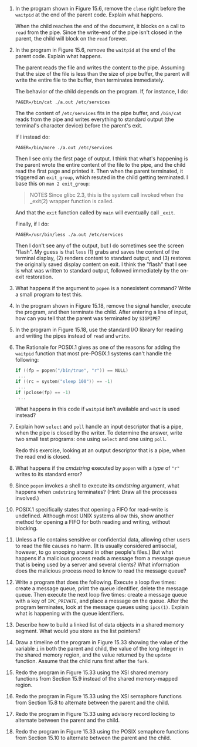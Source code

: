 1. In the program shown in Figure 15.6, remove the `close` right before the
   `waitpid` at the end of the parent code. Explain what happens.

   When the child reaches the end of the document, it blocks on a call to
   `read` from the pipe. Since the write-end of the pipe isn't closed in the
   parent, the child will block on the `read` forever.

2. In the program in Figure 15.6, remove the `waitpid` at the end of the parent
   code. Explain what happens.

   The parent reads the file and writes the content to the pipe.  Assuming that
   the size of the file is less than the size of pipe buffer, the parent will
   write the entire file to the buffer, then terminates immediately.

   The behavior of the child depends on the program.  If, for instance, I do:

   ```
   PAGER=/bin/cat ./a.out /etc/services
   ```

   The the content of `/etc/services` fits in the pipe buffer, and `/bin/cat`
   reads from the pipe and writes everything to standard output (the terminal's
   character device) before the parent's exit.

   If I instead do:

   ```
   PAGER=/bin/more ./a.out /etc/services
   ```

   Then I see only the first page of output.  I think that what's happening
   is the parent wrote the entire content of the file to the pipe, and the child
   read the first page and printed it.  Then when the parent terminated, it
   triggered an `exit_group`, which resuted in the child getting terminated.  I
   base this on `man 2 exit_group`:

   > NOTES
   >        Since  glibc  2.3,  this is the system call invoked when the
   >        _exit(2) wrapper function is called.

   And that the `exit` function called by `main` will eventually call `_exit`.

   Finally, if I do:

   ```
   PAGER=/usr/bin/less ./a.out /etc/services
   ```

   Then I don't see any of the output, but I do sometimes see the screen
   "flash".  My guess is that `less` (1) grabs and saves the content of the
   terminal display, (2) renders content to standard output, and (3) restores
   the originally saved display content on exit.  I think the "flash" that
   I see is what was written to standard output, followed immediately by the
   on-exit restoration.

3. What happens if the argument to `popen` is a nonexistent command? Write a
   small program to test this.

4. In the program shown in Figure 15.18, remove the signal handler, execute the
   program, and then terminate the child. After entering a line of input, how
   can you tell that the parent was terminated by `SIGPIPE`?

5. In the program in Figure 15.18, use the standard I/O library for reading
   and writing the pipes instead of `read` and `write`.

6. The Rationale for POSIX.1 gives as one of the reasons for adding the
   `waitpid` function that most pre-POSIX.1 systems can't handle the following:

   ```c
   if ((fp = popen("/bin/true", "r")) == NULL)
   	...
   if ((rc = system("sleep 100")) == -1)
   	...
   if (pclose(fp) == -1)
   	...
   ```

   What happens in this code if `waitpid` isn’t available and `wait` is used
   instead?

7. Explain how `select` and `poll` handle an input descriptor that is a pipe,
   when the pipe is closed by the writer. To determine the answer, write two
   small test programs: one using `select` and one using `poll`.

   Redo this exercise, looking at an output descriptor that is a pipe, when the
   read end is closed.

8. What happens if the _cmdstring_ executed by `popen` with a _type_ of `"r"`
   writes to its standard error?

9. Since `popen` invokes a shell to execute its _cmdstring_ argument, what
   happens when `cmdstring` terminates? (Hint: Draw all the processes involved.)

10. POSIX.1 specifically states that opening a FIFO for read–write is undefined.
    Although most UNIX systems allow this, show another method for opening a
    FIFO for both reading and writing, without blocking.

11. Unless a file contains sensitive or confidential data, allowing other users
    to read the file causes no harm. (It is usually considered antisocial,
    however, to go snooping around in other people's files.) But what happens
    if a malicious process reads a message from a message queue that is being
    used by a server and several clients? What information does the malicious
    process need to know to read the message queue?

12. Write a program that does the following. Execute a loop five times: create
    a message queue, print the queue identifier, delete the message queue. Then
    execute the next loop five times: create a message queue with a key of
    `IPC_PRIVATE`, and place a message on the queue. After the program
    terminates, look at the message queues using `ipcs(1)`. Explain what is
    happening with the queue identifiers.

13. Describe how to build a linked list of data objects in a shared memory
    segment. What would you store as the list pointers?

14. Draw a timeline of the program in Figure 15.33 showing the value of the
    variable `i` in both the parent and child, the value of the long integer
    in the shared memory region, and the value returned by the `update`
    function.  Assume that the child runs first after the `fork`.

15. Redo the program in Figure 15.33 using the XSI shared memory functions from
    Section 15.9 instead of the shared memory-mapped region.

16. Redo the program in Figure 15.33 using the XSI semaphore functions from
    Section 15.8 to alternate between the parent and the child.

17. Redo the program in Figure 15.33 using advisory record locking to alternate
    between the parent and the child.

18. Redo the program in Figure 15.33 using the POSIX semaphore functions from
    Section 15.10 to alternate between the parent and the child.
